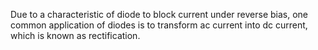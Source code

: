 Due to a characteristic of diode to block current under reverse bias, one common application of diodes is to transform ac current into dc current, which is known as rectification.

